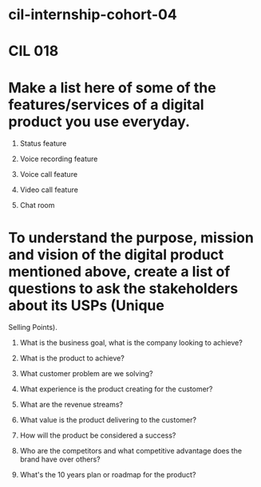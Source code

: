# cil-internship-cohort-04
# CIL 018

# Make a list here of some of the features/services of a digital product you use everyday.

1. Status feature

2. Voice recording feature

3. Voice call feature

4. Video call feature

5. Chat room

# To understand the purpose, mission and vision of the digital product mentioned above, create a list of questions to ask the stakeholders about its USPs (Unique
Selling Points).

1. What is the business goal, what is the company looking to achieve?

2. What is the product to achieve?

3. What customer problem are we solving?

4. What experience is the product creating for the customer?

5. What are the revenue streams?

6. What value is the product delivering to the customer?

7. How will the product be considered a success?

8. Who are the competitors and what competitive advantage does the brand have over others?

9. What's the 10 years plan or roadmap for the product?
